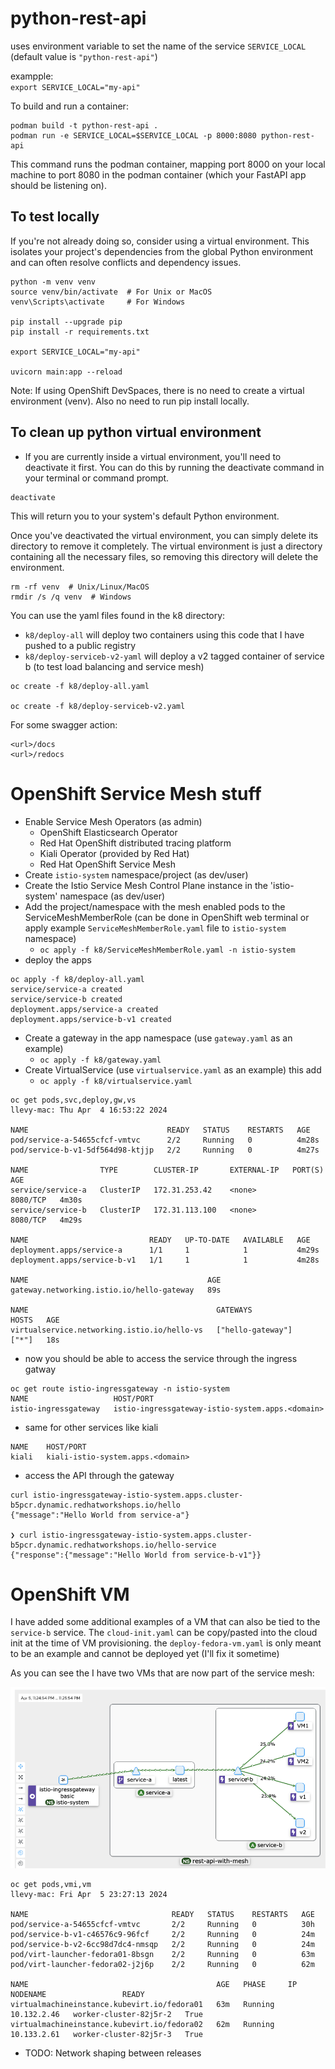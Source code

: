 # python-rest-api

uses environment variable to set the name of the service
`SERVICE_LOCAL` (default value is `"python-rest-api"`)   

exampple:   
`export SERVICE_LOCAL="my-api"`   

To build and run a container:  

```
podman build -t python-rest-api .
podman run -e SERVICE_LOCAL=$SERVICE_LOCAL -p 8000:8080 python-rest-api
```

This command runs the podman container, mapping port 8000 on your local machine to port 8080 in the podman container (which your FastAPI app should be listening on).  
  
## To test locally

If you're not already doing so, consider using a virtual environment. This isolates your project's dependencies from the global Python environment and can often resolve conflicts and dependency issues.  
  
```
python -m venv venv
source venv/bin/activate  # For Unix or MacOS
venv\Scripts\activate     # For Windows

pip install --upgrade pip
pip install -r requirements.txt

export SERVICE_LOCAL="my-api"

uvicorn main:app --reload
```

Note: If using OpenShift DevSpaces, there is no need to create a virtual environment (venv). Also no need to run pip install locally.

## To clean up python virtual environment
- If you are currently inside a virtual environment, you'll need to deactivate it first. You can do this by running the deactivate command in your terminal or command prompt.  

```
deactivate
```

This will return you to your system's default Python environment.  
  
Once you've deactivated the virtual environment, you can simply delete its directory to remove it completely. The virtual environment is just a directory containing all the necessary files, so removing this directory will delete the environment.

```
rm -rf venv  # Unix/Linux/MacOS
rmdir /s /q venv  # Windows
```

You can use the yaml files found in the k8 directory:
- `k8/deploy-all` will deploy two containers using this code that I have pushed to a public registry
- `k8/deploy-serviceb-v2-yaml` will deploy a v2 tagged container of service b (to test load balancing and service mesh)  

```
oc create -f k8/deploy-all.yaml

oc create -f k8/deploy-serviceb-v2.yaml
```


For some swagger action:

```
<url>/docs
<url>/redocs
```
# OpenShift Service Mesh stuff
- Enable Service Mesh Operators (as admin)
  - OpenShift Elasticsearch Operator
  - Red Hat OpenShift distributed tracing platform
  - Kiali Operator (provided by Red Hat)
  - Red Hat OpenShift Service Mesh
- Create `istio-system` namespace/project (as dev/user)
- Create the Istio Service Mesh Control Plane instance in the 'istio-system' namespace (as dev/user)
- Add the project/namespace with the mesh enabled pods to the ServiceMeshMemberRole (can be done in OpenShift web terminal or apply example `ServiceMeshMemberRole.yaml` file to `istio-system` namespace)
    - `oc apply -f k8/ServiceMeshMemberRole.yaml -n istio-system`
- deploy the apps
```
oc apply -f k8/deploy-all.yaml                           
service/service-a created
service/service-b created
deployment.apps/service-a created
deployment.apps/service-b-v1 created
```
- Create a gateway in the app namespace (use `gateway.yaml` as an example)
  - `oc apply -f k8/gateway.yaml`
- Create VirtualService (use `virtualservice.yaml` as an example) this add
  - `oc apply -f k8/virtualservice.yaml`
```
oc get pods,svc,deploy,gw,vs                                                                           llevy-mac: Thu Apr  4 16:53:22 2024

NAME                               READY   STATUS    RESTARTS   AGE
pod/service-a-54655cfcf-vmtvc      2/2     Running   0          4m28s
pod/service-b-v1-5df564d98-ktjjp   2/2     Running   0          4m27s

NAME                TYPE        CLUSTER-IP       EXTERNAL-IP   PORT(S)    AGE
service/service-a   ClusterIP   172.31.253.42    <none>        8080/TCP   4m30s
service/service-b   ClusterIP   172.31.113.100   <none>        8080/TCP   4m29s

NAME                           READY   UP-TO-DATE   AVAILABLE   AGE
deployment.apps/service-a      1/1     1            1           4m29s
deployment.apps/service-b-v1   1/1     1            1           4m28s

NAME                                        AGE
gateway.networking.istio.io/hello-gateway   89s

NAME                                          GATEWAYS            HOSTS   AGE
virtualservice.networking.istio.io/hello-vs   ["hello-gateway"]   ["*"]   18s
```

- now you should be able to access the service through the ingress gatway

```
oc get route istio-ingressgateway -n istio-system                    
NAME                   HOST/PORT                 
istio-ingressgateway   istio-ingressgateway-istio-system.apps.<domain>  
```

- same for other services like kiali


```
NAME    HOST/PORT                        
kiali   kiali-istio-system.apps.<domain> 
```

- access the API through the gateway

```
curl istio-ingressgateway-istio-system.apps.cluster-b5pcr.dynamic.redhatworkshops.io/hello
{"message":"Hello World from service-a"}

❯ curl istio-ingressgateway-istio-system.apps.cluster-b5pcr.dynamic.redhatworkshops.io/hello-service
{"response":{"message":"Hello World from service-b-v1"}}
```
# OpenShift VM
I have added some additional examples of a VM that can also be tied to the `service-b` service. 
The `cloud-init.yaml` can be copy/pasted into the cloud init at the time of VM provisioning. 
the `deploy-fedora-vm.yaml` is only meant to be an example and cannot be deployed yet (I'll fix it sometime)

As you can see the I have two VMs that are now part of the service mesh:

![alt text](img/kiali.png)

```
oc get pods,vmi,vm                                                                                                                                                                 llevy-mac: Fri Apr  5 23:27:13 2024

NAME                                READY   STATUS    RESTARTS   AGE
pod/service-a-54655cfcf-vmtvc       2/2     Running   0          30h
pod/service-b-v1-c46576c9-96fcf     2/2     Running   0          24m
pod/service-b-v2-6cc98d7dc4-nmsqp   2/2     Running   0          24m
pod/virt-launcher-fedora01-8bsgn    2/2     Running   0          63m
pod/virt-launcher-fedora02-j2j6p    2/2     Running   0          62m

NAME                                          AGE   PHASE     IP            NODENAME                 READY
virtualmachineinstance.kubevirt.io/fedora01   63m   Running   10.132.2.46   worker-cluster-82j5r-2   True
virtualmachineinstance.kubevirt.io/fedora02   62m   Running   10.133.2.61   worker-cluster-82j5r-3   True
```

- TODO: Network shaping between releases